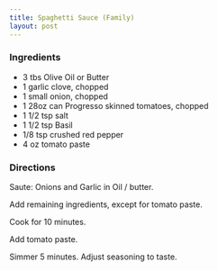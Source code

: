 ```yaml
---
title: Spaghetti Sauce (Family)
layout: post
---
```


### Ingredients
- 3 tbs Olive Oil or Butter
- 1 garlic clove, chopped
- 1 small onion, chopped
- 1 28oz can Progresso skinned tomatoes, chopped
- 1 1/2 tsp salt
- 1 1/2 tsp Basil
- 1/8 tsp crushed red pepper
- 4 oz tomato paste

### Directions

Saute: Onions and Garlic in Oil / butter.

Add remaining ingredients, except for tomato paste.

Cook for 10 minutes.

Add tomato paste.

Simmer 5 minutes. Adjust seasoning to taste.

